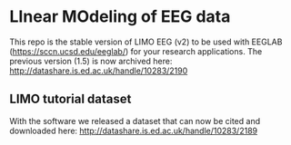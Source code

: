 # LInear MOdeling of EEG data

This repo is the stable version of LIMO EEG (v2) to be used with EEGLAB (https://sccn.ucsd.edu/eeglab/) for your research applications.
The previous version (1.5) is now archived here: http://datashare.is.ed.ac.uk/handle/10283/2190

## LIMO tutorial dataset

With the software we released a dataset that can now be cited and downloaded here: http://datashare.is.ed.ac.uk/handle/10283/2189

